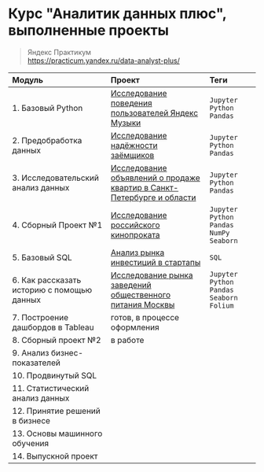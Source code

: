 # Курс "Аналитик данных плюс", выполненные проекты
> Яндекс Практикум<br>
> https://practicum.yandex.ru/data-analyst-plus/


| Модуль | Проект | Теги |
| :-------------------- | :-------------------- | :-------------------- | 
| 1. Базовый Python | [Исследование поведения пользователей Яндекс Музыки](https://github.com/chernyakid/music-of-big-cities) | `Jupyter` `Python` `Pandas` | 
| 2. Предобработка данных | [Исследование надёжности заёмщиков](https://github.com/chernyakid/borrowers-reliability-research) |  `Jupyter` `Python` `Pandas` | 
| 3. Исследовательский анализ данных | [Исследование объявлений о продаже квартир в Санкт-Петербурге и области](https://github.com/chernyakid/real-estate-research) | `Jupyter` `Python` `Pandas` | 
| 4. Сборный Проект №1 | [Исследование российского кинопроката](https://github.com/chernyakid/russian-film-distribution) | `Jupyter` `Python` `Pandas` `NumPy` `Seaborn` | 
| 5. Базовый SQL | [Анализ рынка инвестиций в стартапы](https://github.com/chernyakid/startup-investments) | `SQL` | 
| 6. Как рассказать историю с помощью данных | [Исследование рынка заведений общественного питания Москвы](https://github.com/chernyakid/moscow-catering-research) | `Jupyter` `Python` `Pandas` `Seaborn` `Folium` | 
| 7. Построение дашбордов в Tableau | готов, в процессе оформления |  |
| 8. Сборный проект №2 | в работе |  |
| 9. Анализ бизнес-показателей |  |  | 
| 10. Продвинутый SQL |  |  | 
| 11. Статистический анализ данных |  |  | 
| 12. Принятие решений в бизнесе |  |  | 
| 13. Основы машинного обучения |  |  |  
| 14. Выпускной проект |  |  |  
